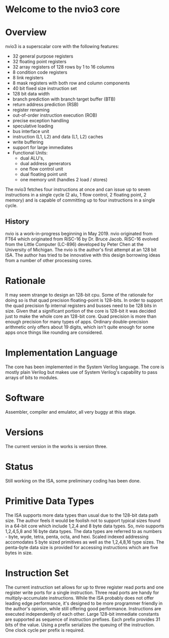 # Welcome to the nvio3 core

# Overview
nvio3 is a superscalar core with the following features:
- 32 general purpose registers
- 32 floating point registers
- 32 array registers of 128 rows by 1 to 16 columns
- 8 condition code registers
- 8 link registers
- 8 mask registers with both row and column components
- 40 bit fixed size instruction set
- 128 bit data width
- branch prediction with branch target buffer (BTB)
- return address prediction (RSB)
- register renaming
- out-of-order instruction execution (ROB)
- precise exception handling
- speculative loading
- bus interface unit
- instruction (L1, L2) and data (L1, L2) caches
- write buffering
- support for large immediates
- Functional Units:
	- dual ALU's,
	- dual address generators
	- one flow control unit
	- dual floating point unit
	- one memory unit (handles 2 load / stores)

The nvio3 fetches four instructions at once and can issue up to seven instructions in a single cycle (2 alu, 1 flow control, 2 floating point, 2 memory) and is capable of committing up to four instructions in a single cycle. 

## History
nvio is a work-in-progress beginning in May 2019. nvio originated from FT64 which originated from RiSC-16 by Dr. Bruce Jacob. RiSC-16 evolved from the Little Computer (LC-896) developed by Peter Chen at the University of Michigan. The nvio is the author's first attempt at an 128 bit ISA. The author has tried to be innovative with this design borrowing ideas from a number of other processing cores.

# Rationale
It may seem strange to design an 128-bit cpu. Some of the rationale for doing so is that quad precision floating-point is 128-bits. In order to support the quad precision fp internal registers and busses need to be 128 bits in size. Given that a significant portion of the core is 128-bit it was decided just to make the whole core an 128-bit core. Quad precision is more than enough precision for many types of apps. Ordinary double-precision arithmetic only offers about 19 digits, which isn't quite enough for some apps once things like rounding are considered.

# Implementation Language
The core has been implemented in the System Verilog language. The core is mostly plain Verilog but makes use of System Verilog's capability to pass arrays of bits to modules.

# Software
Assembler, compiler and emulator, all very buggy at this stage.

# Versions
The current version in the works is version three.

# Status
Still working on the ISA, some preliminary coding has been done.

# Primitive Data Types
The ISA supports more data types than usual due to the 128-bit data path size. The author feels it would be foolish not to support typical sizes found in a 64-bit core which include 1,2,4 and 8 byte data types. So, nvio supports 1,2,4,5,8 and 16 byte data types. The data types are referred to as numbers - byte, wyde, tetra, penta, octa, and hexi. Scaled indexed addressing accomodates 5 byte sized primitives as well as the 1,2,4,8,16 type sizes. The penta-byte data size is provided for accessing instructions which are five bytes in size.

# Instruction Set
The current instruction set allows for up to three register read ports and one register write ports for a single instruction. Three read ports are handy for multiply-accumulate instructions. While the ISA probably does not offer leading edge performance, it's designed to be more programmer friendly in the author's opinion, while still offering good performance.
Instructions are executed independently of each other.
Large 128-bit immediate constants are supported as sequence of instruction prefixes. Each prefix provides 31 bits of the value. Using a prefix serializes the queuing of the instruction. One clock cycle per prefix is required.


